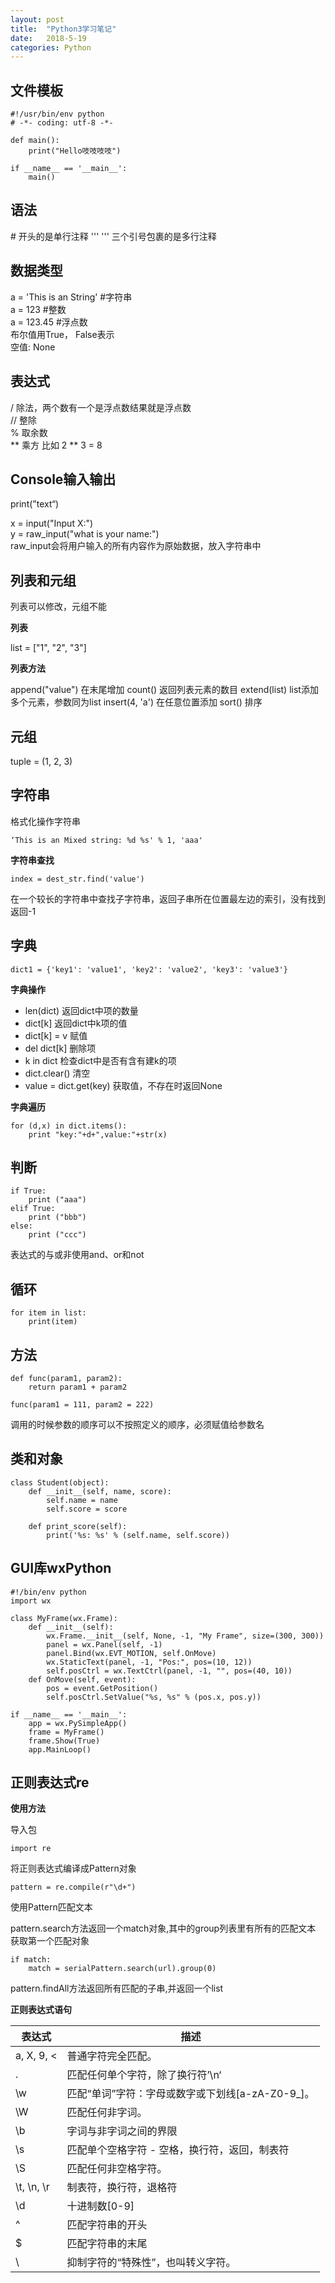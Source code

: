 ```yaml
---
layout: post
title:  "Python3学习笔记"
date:   2018-5-19
categories: Python
---
```


## 文件模板

    #!/usr/bin/env python
    # -*- coding: utf-8 -*-

    def main():
        print("Hello吱吱吱吱")

    if __name__ == '__main__':
        main()

## 语法

\# 开头的是单行注释
''' ''' 三个引号包裹的是多行注释

## 数据类型

a = 'This is an String'     #字符串    
a = 123     #整数    
a = 123.45     #浮点数     
布尔值用True， False表示    
空值: None    

## 表达式

/ 除法，两个数有一个是浮点数结果就是浮点数    
// 整除    
% 取余数     
** 乘方  比如 2 ** 3 = 8    

## Console输入输出

print(”text“)

x = input("Input X:")    
y = raw_input("what is your name:")    
raw_input会将用户输入的所有内容作为原始数据，放入字符串中    

## 列表和元组

列表可以修改，元组不能

__列表__

list = ["1", "2", "3"]

__列表方法__

append("value") 在末尾增加
count() 返回列表元素的数目
extend(list) list添加多个元素，参数同为list
insert(4, 'a') 在任意位置添加
sort() 排序

## 元组

tuple = (1, 2, 3)

## 字符串

格式化操作字符串    

    ‘This is an Mixed string: %d %s' % 1, 'aaa'    

__字符串查找__

    index = dest_str.find('value')

在一个较长的字符串中查找子字符串，返回子串所在位置最左边的索引，没有找到返回-1

## 字典

    dict1 = {'key1': 'value1', 'key2': 'value2', 'key3': 'value3'}

__字典操作__

* len(dict) 返回dict中项的数量
* dict[k] 返回dict中k项的值
* dict[k] = v 赋值
* del dict[k] 删除项
* k in dict 检查dict中是否有含有建k的项
* dict.clear() 清空
* value = dict.get(key) 获取值，不存在时返回None

__字典遍历__

    for (d,x) in dict.items():
        print "key:"+d+",value:"+str(x)

## 判断

    if True:
        print ("aaa")
    elif True:
        print ("bbb")
    else:
        print ("ccc")
     
表达式的与或非使用and、or和not

## 循环

    for item in list:
        print(item)

## 方法

    def func(param1, param2):
        return param1 + param2

    func(param1 = 111, param2 = 222)

调用的时候参数的顺序可以不按照定义的顺序，必须赋值给参数名

## 类和对象

    class Student(object):
        def __init__(self, name, score):
            self.name = name
            self.score = score

        def print_score(self):
            print('%s: %s' % (self.name, self.score))

## GUI库wxPython

    #!/bin/env python
    import wx

    class MyFrame(wx.Frame):
        def __init__(self):
            wx.Frame.__init__(self, None, -1, "My Frame", size=(300, 300))
            panel = wx.Panel(self, -1)
            panel.Bind(wx.EVT_MOTION, self.OnMove)
            wx.StaticText(panel, -1, "Pos:", pos=(10, 12))
            self.posCtrl = wx.TextCtrl(panel, -1, "", pos=(40, 10))
        def OnMove(self, event):
            pos = event.GetPosition()
            self.posCtrl.SetValue("%s, %s" % (pos.x, pos.y))

    if __name__ == '__main__':
        app = wx.PySimpleApp()
        frame = MyFrame()
        frame.Show(True)
        app.MainLoop()

## 正则表达式re

__使用方法__

导入包

    import re

将正则表达式编译成Pattern对象

    pattern = re.compile(r"\d+")

使用Pattern匹配文本

pattern.search方法返回一个match对象,其中的group列表里有所有的匹配文本
获取第一个匹配对象

    if match:
        match = serialPattern.search(url).group(0)

pattern.findAll方法返回所有匹配的子串,并返回一个list

__正则表达式语句__

 |表达式 | 描述 |
 |----|----|
 | a, X, 9, < | 普通字符完全匹配。|
 | 	. | 匹配任何单个字符，除了换行符’\n‘ |
 | 	\w | 匹配“单词”字符：字母或数字或下划线[a-zA-Z0-9_]。 |
 | 	\W | 匹配任何非字词。 |
 | 	\b | 字词与非字词之间的界限 |
 | 	\s | 匹配单个空格字符 - 空格，换行符，返回，制表符 |
 | 	\S | 匹配任何非空格字符。 |
 | 	\t, \n, \r | 制表符，换行符，退格符 |
 | 	\d | 十进制数[0-9] |
 | 	^ | 匹配字符串的开头 |
 | 	$ | 匹配字符串的末尾 |
 | 	\ | 抑制字符的“特殊性”，也叫转义字符。 |





